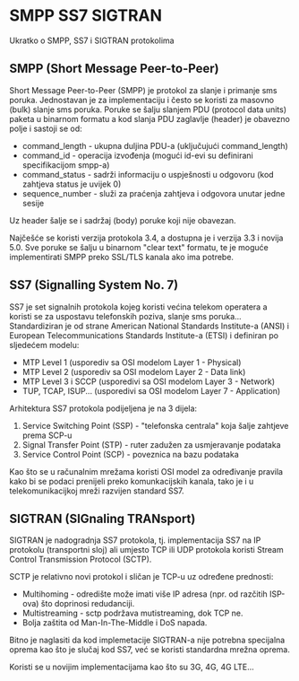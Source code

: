 SMPP SS7 SIGTRAN
=========

Ukratko o SMPP, SS7 i SIGTRAN protokolima

SMPP (Short Message Peer-to-Peer)
------------

Short Message Peer-to-Peer (SMPP) je protokol za slanje i primanje sms poruka.
Jednostavan je za implementaciju i često se koristi za masovno (bulk) slanje sms poruka.
Poruke se šalju slanjem PDU (protocol data units) paketa u binarnom formatu a kod slanja PDU zaglavlje (header) je obavezno polje i sastoji se od:

* command_length - ukupna duljina PDU-a (uključujući command_length)
* command_id - operacija izvođenja (mogući id-evi su definirani specifikacijom smpp-a)
* command_status - sadrži informaciju o uspješnosti u odgovoru (kod zahtjeva status je uvijek 0)
* sequence_number - služi za praćenja zahtjeva i odgovora unutar jedne sesije


Uz header šalje se i sadržaj (body) poruke koji nije obavezan.

Najčešće se koristi verzija protokola 3.4, a dostupna je i verzija 3.3 i novija 5.0.
Sve poruke se šalju u binarnom "clear text" formatu, te je moguće implementirati SMPP preko SSL/TLS kanala ako ima potrebe. 

SS7 (Signalling System No. 7)
------------

SS7 je set signalnih protokola kojeg koristi većina telekom operatera a koristi se za uspostavu telefonskih poziva, slanje sms poruka...
Standardiziran je od strane American National Standards Institute-a (ANSI) i European Telecommunications Standards Institute-a (ETSI) i definiran po sljedećem modelu:

* MTP Level 1 (usporediv sa OSI modelom Layer 1 - Physical)
* MTP Level 2 (usporediv sa OSI modelom Layer 2 - Data link)
* MTP Level 3 i SCCP (usporedivi sa OSI modelom Layer 3 - Network)
* TUP, TCAP, ISUP... (usporedivi sa OSI modelom Layer 7 - Application)


Arhitektura SS7 protokola podijeljena je na 3 dijela:

1. Service Switching Point (SSP) - "telefonska centrala" koja šalje zahtjeve prema SCP-u
2. Signal Transfer Point (STP) - ruter zadužen za usmjeravanje podataka
3. Service Control Point (SCP) - poveznica na bazu podataka

Kao što se u računalnim mrežama koristi OSI model za određivanje pravila kako bi se podaci prenijeli preko komunkacijskih kanala, tako je i u telekomunikacijkoj mreži razvijen standard SS7.

SIGTRAN (SIGnaling TRANsport)
------------

SIGTRAN je nadogradnja SS7 protokola, tj. implementacija SS7 na IP protokolu (transportni sloj) ali umjesto TCP ili UDP protokola koristi Stream Control Transmission Protocol (SCTP).

SCTP je relativno novi protokol i sličan je TCP-u uz određene prednosti:

* Multihoming - odredište može imati više IP adresa (npr. od razčitih ISP-ova) što doprinosi redudanciji.
* Multistreaming - sctp podržava mutistreaming, dok TCP ne.
* Bolja zaštita od Man-In-The-Middle i DoS napada.

Bitno je naglasiti da kod implemetacije SIGTRAN-a nije potrebna specijalna oprema kao što je slučaj kod SS7, već se koristi standardna mrežna oprema.

Koristi se u novijim implementacijama kao što su 3G, 4G, 4G LTE...
